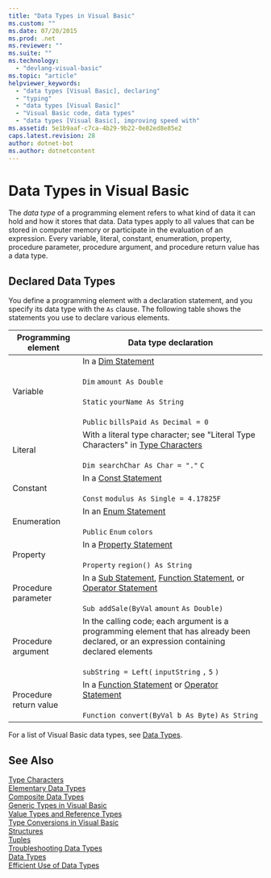 ```yaml
---
title: "Data Types in Visual Basic"
ms.custom: ""
ms.date: 07/20/2015
ms.prod: .net
ms.reviewer: ""
ms.suite: ""
ms.technology: 
  - "devlang-visual-basic"
ms.topic: "article"
helpviewer_keywords: 
  - "data types [Visual Basic], declaring"
  - "typing"
  - "data types [Visual Basic]"
  - "Visual Basic code, data types"
  - "data types [Visual Basic], improving speed with"
ms.assetid: 5e1b9aaf-c7ca-4b29-9b22-0e82ed8e85e2
caps.latest.revision: 28
author: dotnet-bot
ms.author: dotnetcontent
---
```

# Data Types in Visual Basic
The *data type* of a programming element refers to what kind of data it can hold and how it stores that data. Data types apply to all values that can be stored in computer memory or participate in the evaluation of an expression. Every variable, literal, constant, enumeration, property, procedure parameter, procedure argument, and procedure return value has a data type.  
  
## Declared Data Types  
 You define a programming element with a declaration statement, and you specify its data type with the `As` clause. The following table shows the statements you use to declare various elements.  
  
|Programming element|Data type declaration|  
|-------------------------|---------------------------|  
|Variable|In a [Dim Statement](../../../../visual-basic/language-reference/statements/dim-statement.md)<br /><br /> `Dim`   `amount As Double`<br /><br /> `Static`   `yourName As String`<br /><br /> `Public`   `billsPaid As Decimal = 0`|  
|Literal|With a literal type character; see "Literal Type Characters" in [Type Characters](../../../../visual-basic/programming-guide/language-features/data-types/type-characters.md)<br /><br /> `Dim searchChar As Char = "."`  `C`|  
|Constant|In a [Const Statement](../../../../visual-basic/language-reference/statements/const-statement.md)<br /><br /> `Const`   `modulus As Single = 4.17825F`|  
|Enumeration|In an [Enum Statement](../../../../visual-basic/language-reference/statements/enum-statement.md)<br /><br /> `Public`   `Enum`   `colors`|  
|Property|In a [Property Statement](../../../../visual-basic/language-reference/statements/property-statement.md)<br /><br /> `Property`   `region() As String`|  
|Procedure parameter|In a [Sub Statement](../../../../visual-basic/language-reference/statements/sub-statement.md), [Function Statement](../../../../visual-basic/language-reference/statements/function-statement.md), or [Operator Statement](../../../../visual-basic/language-reference/statements/operator-statement.md)<br /><br /> `Sub addSale(ByVal`   `amount`   `As Double)`|  
|Procedure argument|In the calling code; each argument is a programming element that has already been declared, or an expression containing declared elements<br /><br /> `subString = Left(`  `inputString`  `,`   `5`  `)`|  
|Procedure return value|In a [Function Statement](../../../../visual-basic/language-reference/statements/function-statement.md) or [Operator Statement](../../../../visual-basic/language-reference/statements/operator-statement.md)<br /><br /> `Function convert(ByVal b As Byte)`   `As String`|  
  
 For a list of Visual Basic data types, see [Data Types](../../../../visual-basic/language-reference/data-types/data-type-summary.md).  
  
## See Also  
 [Type Characters](../../../../visual-basic/programming-guide/language-features/data-types/type-characters.md)  
 [Elementary Data Types](../../../../visual-basic/programming-guide/language-features/data-types/elementary-data-types.md)  
 [Composite Data Types](../../../../visual-basic/programming-guide/language-features/data-types/composite-data-types.md)  
 [Generic Types in Visual Basic](../../../../visual-basic/programming-guide/language-features/data-types/generic-types.md)  
 [Value Types and Reference Types](../../../../visual-basic/programming-guide/language-features/data-types/value-types-and-reference-types.md)  
 [Type Conversions in Visual Basic](../../../../visual-basic/programming-guide/language-features/data-types/type-conversions.md)  
 [Structures](../../../../visual-basic/programming-guide/language-features/data-types/structures.md)  
 [Tuples](tuples.md)     
 [Troubleshooting Data Types](../../../../visual-basic/programming-guide/language-features/data-types/troubleshooting-data-types.md)  
 [Data Types](../../../../visual-basic/language-reference/data-types/data-type-summary.md)  
 [Efficient Use of Data Types](../../../../visual-basic/programming-guide/language-features/data-types/efficient-use-of-data-types.md)
